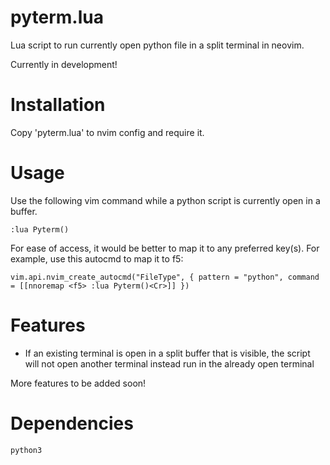 # pyterm.lua
Lua script to run currently open python file in a split terminal in neovim.


Currently in development!

# Installation

Copy 'pyterm.lua' to nvim config and require it.

# Usage

Use the following vim command while a python script is currently open in a buffer.

`:lua Pyterm()`

For ease of access, it would be better to map it to any preferred key(s). For example, use this autocmd to map it to f5:

`vim.api.nvim_create_autocmd("FileType", { pattern = "python", command = [[nnoremap <f5> :lua Pyterm()<Cr>]] })`

# Features
- If an existing terminal is open in a split buffer that is visible, the script will not open another terminal instead run in the already open terminal

More features to be added soon!

# Dependencies
`python3`
